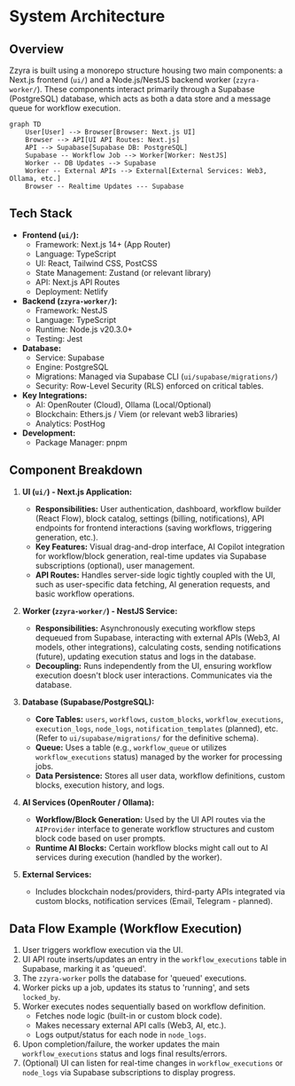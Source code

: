 # System Architecture

## Overview

Zzyra is built using a monorepo structure housing two main components: a Next.js frontend (`ui/`) and a Node.js/NestJS backend worker (`zzyra-worker/`). These components interact primarily through a Supabase (PostgreSQL) database, which acts as both a data store and a message queue for workflow execution.

```mermaid
graph TD
    User[User] --> Browser[Browser: Next.js UI]
    Browser --> API[UI API Routes: Next.js]
    API --> Supabase[Supabase DB: PostgreSQL]
    Supabase -- Workflow Job --> Worker[Worker: NestJS]
    Worker -- DB Updates --> Supabase
    Worker -- External APIs --> External[External Services: Web3, Ollama, etc.]
    Browser -- Realtime Updates --- Supabase
```

## Tech Stack

- **Frontend (`ui/`):**
  - Framework: Next.js 14+ (App Router)
  - Language: TypeScript
  - UI: React, Tailwind CSS, PostCSS
  - State Management: Zustand (or relevant library)
  - API: Next.js API Routes
  - Deployment: Netlify
- **Backend (`zzyra-worker/`):**
  - Framework: NestJS
  - Language: TypeScript
  - Runtime: Node.js v20.3.0+
  - Testing: Jest
- **Database:**
  - Service: Supabase
  - Engine: PostgreSQL
  - Migrations: Managed via Supabase CLI (`ui/supabase/migrations/`)
  - Security: Row-Level Security (RLS) enforced on critical tables.
- **Key Integrations:**
  - AI: OpenRouter (Cloud), Ollama (Local/Optional)
  - Blockchain: Ethers.js / Viem (or relevant web3 libraries)
  - Analytics: PostHog
- **Development:**
  - Package Manager: pnpm

## Component Breakdown

1.  **UI (`ui/`) - Next.js Application:**

    - **Responsibilities:** User authentication, dashboard, workflow builder (React Flow), block catalog, settings (billing, notifications), API endpoints for frontend interactions (saving workflows, triggering generation, etc.).
    - **Key Features:** Visual drag-and-drop interface, AI Copilot integration for workflow/block generation, real-time updates via Supabase subscriptions (optional), user management.
    - **API Routes:** Handles server-side logic tightly coupled with the UI, such as user-specific data fetching, AI generation requests, and basic workflow operations.

2.  **Worker (`zzyra-worker/`) - NestJS Service:**

    - **Responsibilities:** Asynchronously executing workflow steps dequeued from Supabase, interacting with external APIs (Web3, AI models, other integrations), calculating costs, sending notifications (future), updating execution status and logs in the database.
    - **Decoupling:** Runs independently from the UI, ensuring workflow execution doesn't block user interactions. Communicates via the database.

3.  **Database (Supabase/PostgreSQL):**

    - **Core Tables:** `users`, `workflows`, `custom_blocks`, `workflow_executions`, `execution_logs`, `node_logs`, `notification_templates` (planned), etc. (Refer to `ui/supabase/migrations/` for the definitive schema).
    - **Queue:** Uses a table (e.g., `workflow_queue` or utilizes `workflow_executions` status) managed by the worker for processing jobs.
    - **Data Persistence:** Stores all user data, workflow definitions, custom blocks, execution history, and logs.

4.  **AI Services (OpenRouter / Ollama):**

    - **Workflow/Block Generation:** Used by the UI API routes via the `AIProvider` interface to generate workflow structures and custom block code based on user prompts.
    - **Runtime AI Blocks:** Certain workflow blocks might call out to AI services during execution (handled by the worker).

5.  **External Services:**
    - Includes blockchain nodes/providers, third-party APIs integrated via custom blocks, notification services (Email, Telegram - planned).

## Data Flow Example (Workflow Execution)

1.  User triggers workflow execution via the UI.
2.  UI API route inserts/updates an entry in the `workflow_executions` table in Supabase, marking it as 'queued'.
3.  The `zzyra-worker` polls the database for 'queued' executions.
4.  Worker picks up a job, updates its status to 'running', and sets `locked_by`.
5.  Worker executes nodes sequentially based on workflow definition.
    - Fetches node logic (built-in or custom block code).
    - Makes necessary external API calls (Web3, AI, etc.).
    - Logs output/status for each node in `node_logs`.
6.  Upon completion/failure, the worker updates the main `workflow_executions` status and logs final results/errors.
7.  (Optional) UI can listen for real-time changes in `workflow_executions` or `node_logs` via Supabase subscriptions to display progress.
